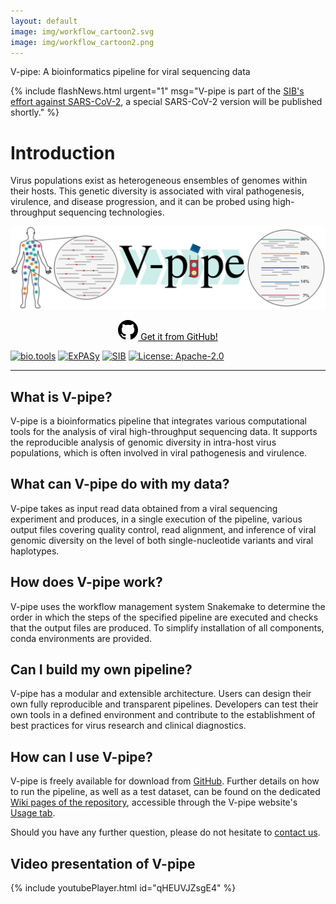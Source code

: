 ```yaml
---
layout: default
image: img/workflow_cartoon2.svg
image: img/workflow_cartoon2.png
---
```



V-pipe: A bioinformatics pipeline for viral sequencing data


{% include flashNews.html urgent="1" msg="V-pipe is part of the <a href='https://www.sib.swiss/about-sib/news/10660-sib-resources-supporting-sars-cov-2-research'>SIB's effort against SARS-CoV-2</a>, a special SARS-CoV-2 version will be published shortly." %}


# Introduction

Virus populations exist as heterogeneous ensembles of genomes within their hosts.
This genetic diversity is associated with viral pathogenesis, virulence, and disease progression, and it can be probed using high-throughput sequencing technologies.

![Cartoon](img/workflow_cartoon2.svg)

<div align="center" style="margin: 2%;">
  <a class="hrefbut" href="https://github.com/cbg-ethz/V-pipe" style="color:black;"><img src="img/mark-github.svg" alt="GitHub" /> Get it from GitHub!</a>
</div>

[![bio.tools](https://img.shields.io/badge/bio-tools-orange.svg?style=flat)](https://bio.tools/V-Pipe)
[![ExPASy](https://img.shields.io/badge/expasy-resource-red.svg?style=flat)](https://www.expasy.org/resources/search/querytext:v-pipe)
[![SIB](https://img.shields.io/badge/sib-resource-red.svg?style=flat)](https://www.sib.swiss/research-infrastructure/database-software-tools/sib-resources#v-pipe)
[![License: Apache-2.0](https://img.shields.io/badge/License-Apache_2.0-yellow.svg?style=flat)](https://opensource.org/licenses/Apache-2.0)

----

## What is V-pipe?

V-pipe is a bioinformatics pipeline that integrates various computational tools for the analysis of viral high-throughput sequencing data. It supports the reproducible analysis of genomic diversity in intra-host virus populations, which is often involved in viral pathogenesis and virulence.


## What can V-pipe do with my data?

V-pipe takes as input read data obtained from a viral sequencing experiment and produces, in a single execution of the pipeline, various output files covering quality control, read alignment, and inference of viral genomic diversity on the level of both single-nucleotide variants and viral haplotypes.


## How does V-pipe work?

V-pipe uses the workflow management system Snakemake to determine the order in which the steps of the specified pipeline are executed and checks that the output files are produced. To simplify installation of all components, conda environments are provided. 


## Can I build my own pipeline?

V-pipe has a modular and extensible architecture. Users can design their own fully reproducible and transparent pipelines. Developers can test their own tools in a defined environment and contribute to the establishment of best practices for virus research and clinical diagnostics.


## How can I use V-pipe?

V-pipe is freely available for download from [GitHub](https://github.com/cbg-ethz/V-pipe).
Further details on how to run the pipeline, as well as a test dataset, can be found on the dedicated [Wiki pages of the repository](https://github.com/cbg-ethz/V-pipe/wiki),
accessible through the V-pipe website's [Usage tab](usage/).

Should you have any further question, please do not hesitate to [contact us](contact/).

## Video presentation of V-pipe

{% include youtubePlayer.html id="qHEUVJZsgE4" %}
